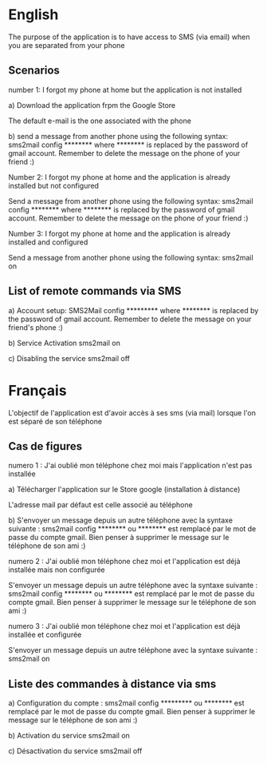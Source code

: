 English
=======

The purpose of the application is to have access to SMS (via email) when you are separated from your phone

Scenarios
--------------

number 1: I forgot my phone at home but the application is not installed

a) Download the application frpm the Google Store

The default e-mail is the one associated with the phone

b) send a message from another phone using the following syntax:
sms2mail config ********
where ******** is replaced by the password of gmail account.
Remember to delete the message on the phone of your friend :)


Number 2: I forgot my phone at home and the application is already installed but not configured

Send a message from another phone using the following syntax:
sms2mail config ********
where ******** is replaced by the password of gmail account.
Remember to delete the message on the phone of your friend :)

Number 3: I forgot my phone at home and the application is already installed and configured

Send a message from another phone using the following syntax:
sms2mail on


List of remote commands via SMS
--------------------------------------

a) Account setup:
SMS2Mail config *********
where ******** is replaced by the password of gmail account.
Remember to delete the message on your friend's phone :)


b) Service Activation
sms2mail on

c) Disabling the service
sms2mail off





Français
========

L'objectif de l'application est d'avoir accès à ses sms (via mail) lorsque l'on est séparé de son téléphone


Cas de figures
--------------

numero 1 : J'ai oublié mon téléphone chez moi mais l'application n'est pas installée

a) Télécharger l'application sur le Store google (installation à distance)

L'adresse mail par défaut est celle associé au téléphone

b) S'envoyer un message depuis un autre téléphone avec la syntaxe suivante : 
   sms2mail config ********
   ou ******** est remplacé par le mot de passe du compte gmail.
   Bien penser à supprimer le message sur le téléphone de son ami :)


numero 2 : J'ai oublié mon téléphone chez moi et l'application est déjà installée mais non configurée

S'envoyer un message depuis un autre téléphone avec la syntaxe suivante :
   sms2mail config ********
   ou ******** est remplacé par le mot de passe du compte gmail.
   Bien penser à supprimer le message sur le téléphone de son ami :)


numero 3 : J'ai oublié mon téléphone chez moi et l'application est déjà installée et configurée

S'envoyer un message depuis un autre téléphone avec la syntaxe suivante :
   sms2mail on 


Liste des commandes à distance via sms
--------------------------------------

a) Configuration du compte : 
   sms2mail config ********* 
   ou ******** est remplacé par le mot de passe du compte gmail.
   Bien penser à supprimer le message sur le téléphone de son ami :)


b) Activation du service
  sms2mail on

c) Désactivation du service 
  sms2mail off






